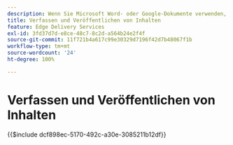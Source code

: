 ```yaml
---
description: Wenn Sie Microsoft Word- oder Google-Dokumente verwenden, wissen Sie bereits, wie Inhalte erstellt werden.
title: Verfassen und Veröffentlichen von Inhalten
feature: Edge Delivery Services
exl-id: 3fd37d7d-e8ce-48c7-8c2d-a564b24e2f4f
source-git-commit: 11f721b4a617c99e30329d7196f42d7b48067f1b
workflow-type: tm+mt
source-wordcount: '24'
ht-degree: 100%

---
```


# Verfassen und Veröffentlichen von Inhalten

{{$include dcf898ec-5170-492c-a30e-3085211b12df}}

